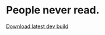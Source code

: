 # People never read.

[Download latest dev build](https://nightly.link/CaltropNetwork/nortv/workflows/sourcepawn/main/nortv.zip)
